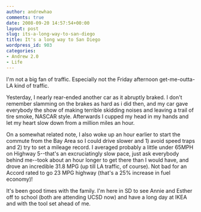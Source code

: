 ```yaml
---
author: andrewhao
comments: true
date: 2008-09-20 14:57:54+00:00
layout: post
slug: its-a-long-way-to-san-diego
title: It's a long way to San Diego
wordpress_id: 903
categories:
- Andrew 2.0
- Life
---
```


I'm not a big fan of traffic. Especially not the Friday afternoon get-me-outta-LA kind of traffic.

Yesterday, I nearly rear-ended another car as it abruptly braked. I don't remember slamming on the brakes as hard as i did then, and my car gave everybody the show of making terrible skidding noises and leaving a trail of tire smoke, NASCAR style. Afterwards I cupped my head in my hands and let my heart slow down from a million miles an hour.

On a somewhat related note, I also woke up an hour earlier to start the commute from the Bay Area so I could drive slower and 1) avoid speed traps and 2) try to set a mileage record. I averaged probably a little under 65MPH on Highway 5--that's an excruciatingly slow pace, just ask everybody behind me--took about an hour longer to get there than I would have, and drove an incredible 31.8 MPG (up till LA traffic, of course). Not bad for an Accord rated to go 23 MPG highway (that's a 25% increase in fuel economy)!

It's been good times with the family. I'm here in SD to see Annie and Esther off to school (both are attending UCSD now) and have a long day at IKEA and with the tool set ahead of me.
